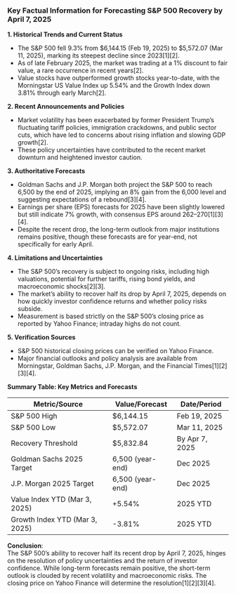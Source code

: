 ### Key Factual Information for Forecasting S&P 500 Recovery by April 7, 2025

**1. Historical Trends and Current Status**
- The S&P 500 fell 9.3% from $6,144.15 (Feb 19, 2025) to $5,572.07 (Mar 11, 2025), marking its steepest decline since 2023[1][2].
- As of late February 2025, the market was trading at a 1% discount to fair value, a rare occurrence in recent years[2].
- Value stocks have outperformed growth stocks year-to-date, with the Morningstar US Value Index up 5.54% and the Growth Index down 3.81% through early March[2].

**2. Recent Announcements and Policies**
- Market volatility has been exacerbated by former President Trump’s fluctuating tariff policies, immigration crackdowns, and public sector cuts, which have led to concerns about rising inflation and slowing GDP growth[2].
- These policy uncertainties have contributed to the recent market downturn and heightened investor caution.

**3. Authoritative Forecasts**
- Goldman Sachs and J.P. Morgan both project the S&P 500 to reach 6,500 by the end of 2025, implying an 8% gain from the 6,000 level and suggesting expectations of a rebound[3][4].
- Earnings per share (EPS) forecasts for 2025 have been slightly lowered but still indicate 7% growth, with consensus EPS around $262–$270[1][3][4].
- Despite the recent drop, the long-term outlook from major institutions remains positive, though these forecasts are for year-end, not specifically for early April.

**4. Limitations and Uncertainties**
- The S&P 500’s recovery is subject to ongoing risks, including high valuations, potential for further tariffs, rising bond yields, and macroeconomic shocks[2][3].
- The market’s ability to recover half its drop by April 7, 2025, depends on how quickly investor confidence returns and whether policy risks subside.
- Measurement is based strictly on the S&P 500’s closing price as reported by Yahoo Finance; intraday highs do not count.

**5. Verification Sources**
- S&P 500 historical closing prices can be verified on Yahoo Finance.
- Major financial outlooks and policy analysis are available from Morningstar, Goldman Sachs, J.P. Morgan, and the Financial Times[1][2][3][4].

**Summary Table: Key Metrics and Forecasts**

| Metric/Source                  | Value/Forecast      | Date/Period         |
|-------------------------------|--------------------|---------------------|
| S&P 500 High                  | $6,144.15          | Feb 19, 2025        |
| S&P 500 Low                   | $5,572.07          | Mar 11, 2025        |
| Recovery Threshold            | $5,832.84          | By Apr 7, 2025      |
| Goldman Sachs 2025 Target     | 6,500 (year-end)   | Dec 2025            |
| J.P. Morgan 2025 Target       | 6,500 (year-end)   | Dec 2025            |
| Value Index YTD (Mar 3, 2025) | +5.54%             | 2025 YTD            |
| Growth Index YTD (Mar 3, 2025)| -3.81%             | 2025 YTD            |

**Conclusion**:  
The S&P 500’s ability to recover half its recent drop by April 7, 2025, hinges on the resolution of policy uncertainties and the return of investor confidence. While long-term forecasts remain positive, the short-term outlook is clouded by recent volatility and macroeconomic risks. The closing price on Yahoo Finance will determine the resolution[1][2][3][4].